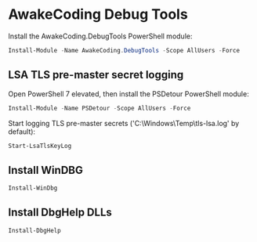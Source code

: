 # AwakeCoding Debug Tools

Install the AwakeCoding.DebugTools PowerShell module:

```powershell
Install-Module -Name AwakeCoding.DebugTools -Scope AllUsers -Force
```

## LSA TLS pre-master secret logging

Open PowerShell 7 elevated, then install the PSDetour PowerShell module:

```powershell
Install-Module -Name PSDetour -Scope AllUsers -Force
```

Start logging TLS pre-master secrets ('C:\Windows\Temp\tls-lsa.log' by default):

```powershell
Start-LsaTlsKeyLog
```

## Install WinDBG

```powershell
Install-WinDbg
```

## Install DbgHelp DLLs

```powershell
Install-DbgHelp
```
